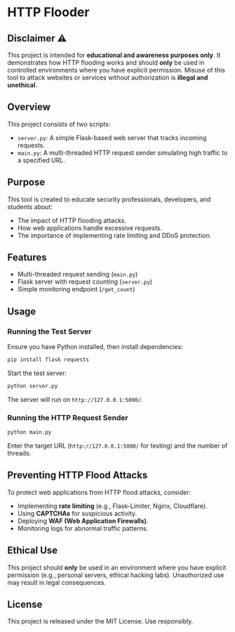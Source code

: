 # HTTP Flooder

## Disclaimer ⚠️

This project is intended for **educational and awareness purposes only**. It demonstrates how HTTP flooding works and should **only** be used in controlled environments where you have explicit permission. Misuse of this tool to attack websites or services without authorization is **illegal and unethical**.

## Overview

This project consists of two scripts:

- `server.py`: A simple Flask-based web server that tracks incoming requests.
- `main.py`: A multi-threaded HTTP request sender simulating high traffic to a specified URL.

## Purpose

This tool is created to educate security professionals, developers, and students about:

- The impact of HTTP flooding attacks.
- How web applications handle excessive requests.
- The importance of implementing rate limiting and DDoS protection.

## Features

- Multi-threaded request sending (`main.py`)
- Flask server with request counting (`server.py`)
- Simple monitoring endpoint (`/get_count`)

## Usage

### Running the Test Server

Ensure you have Python installed, then install dependencies:

```sh
pip install flask requests
```

Start the test server:

```sh
python server.py
```

The server will run on `http://127.0.0.1:5000/`.

### Running the HTTP Request Sender

```sh
python main.py
```

Enter the target URL (`http://127.0.0.1:5000/` for testing) and the number of threads.

## Preventing HTTP Flood Attacks

To protect web applications from HTTP flood attacks, consider:

- Implementing **rate limiting** (e.g., Flask-Limiter, Nginx, Cloudflare).
- Using **CAPTCHAs** for suspicious activity.
- Deploying **WAF (Web Application Firewalls)**.
- Monitoring logs for abnormal traffic patterns.

## Ethical Use

This project should **only** be used in an environment where you have explicit permission (e.g., personal servers, ethical hacking labs). Unauthorized use may result in legal consequences.

## License

This project is released under the MIT License. Use responsibly.

